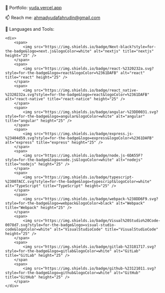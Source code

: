 🔗 Portfolio: [yuda.vercel.app](https://yuda.vercel.app/)

📫 Reach me: ahmadyudafahrudin@gmail.com

🌱 Languages and Tools:

    <div>
        <span>
            <img src="https://img.shields.io/badge/Next-black?style=for-the-badge&logo=next.js&logoColor=white" alt="nextjs" title="nextjs" height="25" />
        </span>
        <span>
            <img src="https://img.shields.io/badge/react-%2320232a.svg?style=for-the-badge&logo=react&logoColor=%2361DAFB" alt="react" title="react" height="25" />
        </span>
        <span>
            <img src="https://img.shields.io/badge/react_native-%2320232a.svg?style=for-the-badge&logo=react&logoColor=%2361DAFB" alt="react-native" title="react-natice" height="25" />
        </span>
        <span>
            <img src="https://img.shields.io/badge/angular-%23DD0031.svg?style=for-the-badge&logo=angular&logoColor=white" alt="angular" title="angular" height="25" />
        </span>
        <span>
            <img src="https://img.shields.io/badge/express.js-%23404d59.svg?style=for-the-badge&logo=express&logoColor=%2361DAFB" alt="express" title="express" height="25" />
        </span>
        <span>
            <img src="https://img.shields.io/badge/node.js-6DA55F?style=for-the-badge&logo=node.js&logoColor=white" alt="nodejs" title="nodejs" height="25" />
        </span>
        <span>
            <img src="https://img.shields.io/badge/typescript-%23007ACC.svg?style=for-the-badge&logo=typescript&logoColor=white" alt="TypeScript" title="TypeScript" height="25" />
        </span>
        <span>
            <img src="https://img.shields.io/badge/webpack-%238DD6F9.svg?style=for-the-badge&logo=webpack&logoColor=black" alt="Webpack" title="Webpack" height="25" />
        </span>
        <span>
            <img src="https://img.shields.io/badge/Visual%20Studio%20Code-0078d7.svg?style=for-the-badge&logo=visual-studio-code&logoColor=white" alt="VisualStudioCode" title="VisualStudioCode" height="25" />
        </span>
        <span>
            <img src="https://img.shields.io/badge/gitlab-%23181717.svg?style=for-the-badge&logo=gitlab&logoColor=white" alt="GitLab" title="GitLab" height="25" />
        </span
        <span>
            <img src="https://img.shields.io/badge/github-%23121011.svg?style=for-the-badge&logo=github&logoColor=white" alt="GitHub" title="GitHub" height="25" />
        </span>
    </div>
    
